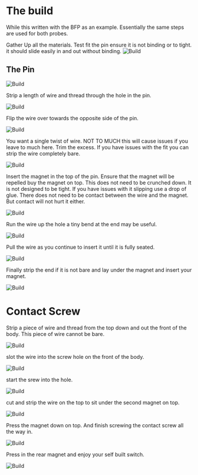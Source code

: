 # The build 

While this written with the BFP as an example. Essentially the same steps are used for both probes. 

Gather Up all the materials. Test fit the pin ensure it is not binding or to tight. it should slide easily in and out without binding. 
![Build](https://github.com/majarspeed/Unklicky/raw/main/pictures/Step%201.jpg "Build")



## The Pin

![Build](https://github.com/majarspeed/Unklicky/raw/main/pictures/Step%202.jpg "Build")

Strip a length of wire and thread through the hole in the pin. 

![Build](https://github.com/majarspeed/Unklicky/raw/main/pictures/Step%203.jpg "Build")

Flip the wire over towards the opposite side of the pin. 

![Build](https://github.com/majarspeed/Unklicky/raw/main/pictures/Step%204.jpg "Build")

You want a single twist of wire. NOT TO MUCH this will cause issues if you leave to much here. Trim the excess. 
If you have issues with the fit you can strip the wire completely bare. 

![Build](https://github.com/majarspeed/Unklicky/raw/main/pictures/Step%205.jpg "Build")

Insert the magnet in the top of the pin. Ensure that the magnet will be repelled buy the magnet on top. 
This does not need to be crunched down. It is not designed to be tight. 
If you have issues with it slipping use a drop of glue.
There does not need to be contact between the wire and the magnet. But contact will not hurt it either. 

![Build](https://github.com/majarspeed/Unklicky/raw/main/pictures/Step%206.jpg "Build")

Run the wire up the hole a tiny bend at the end may be useful. 

![Build](https://github.com/majarspeed/Unklicky/raw/main/pictures/Step%207.jpg "Build")

Pull the wire as you continue to insert it until it is fully seated.

![Build](https://github.com/majarspeed/Unklicky/raw/main/pictures/Step%208.jpg "Build")

Finally strip the end if it is not bare and lay under the magnet and insert your magnet. 

![Build](https://github.com/majarspeed/Unklicky/raw/main/pictures/Step%209.jpg "Build")

# Contact Screw
Strip a piece of wire and thread from the top down and out the front of the body. 
This piece of wire cannot be bare. 

![Build](https://github.com/majarspeed/Unklicky/raw/main/pictures/Step%2010.jpg "Build")

slot the wire into the screw hole on the front of the body.

![Build](https://github.com/majarspeed/Unklicky/raw/main/pictures/Step%2011.jpg "Build")

start the srew into the hole. 

![Build](https://github.com/majarspeed/Unklicky/raw/main/pictures/Step%2012.jpg "Build")

cut and strip the wire on the top to sit under the second magnet on top. 

![Build](https://github.com/majarspeed/Unklicky/raw/main/pictures/Step%2013.jpg "Build")

Press the magnet down on top. And finish screwing the contact screw all the way in. 

![Build](https://github.com/majarspeed/Unklicky/raw/main/pictures/Step%2014.jpg "Build")

Press in the rear magnet and enjoy your self built switch. 

![Build](https://github.com/majarspeed/Unklicky/raw/main/pictures/Step%2015.jpg "Build")


